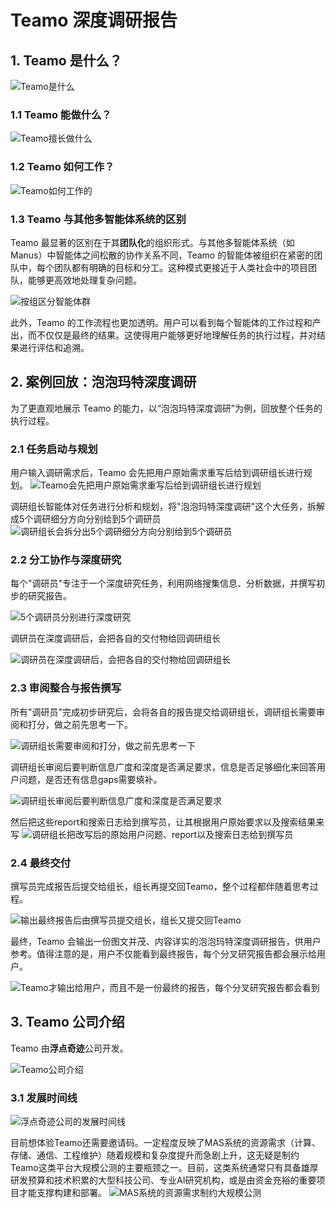 # Teamo 深度调研报告

## 1. Teamo 是什么？

![Teamo是什么](./images/总体概括介绍Teamo是什么.png)

### 1.1 Teamo 能做什么？

![Teamo擅长做什么](./images/Teamo擅长做什么.png)

### 1.2 Teamo 如何工作？

![Teamo如何工作的](./images/Teamo如何工作的.png)

### 1.3 Teamo 与其他多智能体系统的区别

Teamo 最显著的区别在于其**团队化**的组织形式。与其他多智能体系统（如 Manus）中智能体之间松散的协作关系不同，Teamo 的智能体被组织在紧密的团队中，每个团队都有明确的目标和分工。这种模式更接近于人类社会中的项目团队，能够更高效地处理复杂问题。

![按组区分智能体群](./images/按组区分智能体群，针对一个同类型问题不再是一个agent单打独斗，而是一个team.png)

此外，Teamo 的工作流程也更加透明。用户可以看到每个智能体的工作过程和产出，而不仅仅是最终的结果。这使得用户能够更好地理解任务的执行过程，并对结果进行评估和追溯。

## 2. 案例回放：泡泡玛特深度调研

为了更直观地展示 Teamo 的能力，以“泡泡玛特深度调研”为例，回放整个任务的执行过程。

### 2.1 任务启动与规划

用户输入调研需求后，Teamo 会先把用户原始需求重写后给到调研组长进行规划。
![Teamo会先把用户原始需求重写后给到调研组长进行规划](./images/深度调研图1-Teamo会先把用户原始需求重写后给到调研组长进行规划.png)

调研组长智能体对任务进行分析和规划，将"泡泡玛特深度调研"这个大任务，拆解成5个调研细分方向分别给到5个调研员
![调研组长会拆分出5个调研细分方向分别给到5个调研员](./images/深度调研图2-调研组长会拆分出5个调研细分方向分别给到5个调研员.png)

### 2.2 分工协作与深度研究

每个"调研员"专注于一个深度研究任务，利用网络搜集信息、分析数据，并撰写初步的研究报告。

![5个调研员分别进行深度研究](./images/深度调研图3-5个调研员分别进行深度研究.png)

调研员在深度调研后，会把各自的交付物给回调研组长

![调研员在深度调研后，会把各自的交付物给回调研组长](./images/深度调研图4-调研员在深度调研后，会把各自的交付物给回调研组长.png)

### 2.3 审阅整合与报告撰写

所有"调研员"完成初步研究后，会将各自的报告提交给调研组长，调研组长需要审阅和打分，做之前先思考一下。

![调研组长需要审阅和打分，做之前先思考一下](./images/深度调研图5-接着调研组长需要审阅和打分，做之前先思考一下.png)

调研组长审阅后要判断信息广度和深度是否满足要求，信息是否足够细化来回答用户问题，是否还有信息gaps需要填补。

![调研组长审阅后要判断信息广度和深度是否满足要求](./images/深度调研图6-调研组长审阅后要判断信息广度和深度是否满足要求，信息是否足够细化来回答用户问题，是否还有信息gaps需要填补；然后把这些report和搜索日志给到撰写员，让其根据用户原始要求以及搜索结果来写.png)

然后把这些report和搜索日志给到撰写员，让其根据用户原始要求以及搜索结果来写
![调研组长把改写后的原始用户问题、report以及搜索日志给到撰写员](./images/深度调研图7-调研组长把改写后的原始用户问题、report以及搜索日志给到撰写员.png)

### 2.4 最终交付

撰写员完成报告后提交给组长，组长再提交回Teamo，整个过程都伴随着思考过程。

![输出最终报告后由撰写员提交组长，组长又提交回Teamo](./images/深度调研图8-输出最终报告后由撰写员提交组长，组长又提交回Teamo，而这个过程都伴随着思考过程.png)

最终，Teamo 会输出一份图文并茂、内容详实的泡泡玛特深度调研报告，供用户参考。值得注意的是，用户不仅能看到最终报告，每个分叉研究报告都会展示给用户。

![Teamo才输出给用户，而且不是一份最终的报告，每个分叉研究报告都会看到](./images/深度调研图9-最后的最后，Teamo才输出给用户，而且不是一份最终的报告，每个分叉研究报告都会看到.png)

## 3. Teamo 公司介绍

Teamo 由**浮点奇迹**公司开发。

![Teamo公司介绍](./images/Teamo公司介绍.png)

### 3.1 发展时间线

![浮点奇迹公司的发展时间线](./images/浮点奇迹公司的发展时间线.png)

目前想体验Teamo还需要邀请码。一定程度反映了MAS系统的资源需求（计算、存储、通信、工程维护）随着规模和复杂度提升而急剧上升，这无疑是制约Teamo这类平台大规模公测的主要瓶颈之一。目前，这类系统通常只有具备雄厚研发预算和技术积累的大型科技公司、专业AI研究机构，或是由资金充裕的重要项目才能支撑构建和部署。
![MAS系统的资源需求制约大规模公测](./images/邀请码.png)